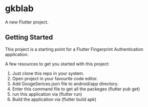 # gkblab

A new Flutter project.

## Getting Started

This project is a starting point for a Flutter Fingerprint Authentication application.

A few resources to get you started with this project:

1) Just clone this repo in your system.
2) Open project in your favourite code editor.
3) Add GoogeSerices.json file to android/app directory. 
4) Enter this command file to get all the packeges (flutter pub get)
5) run this application via (flutter run)
6) Build the application via (flutter build apk)